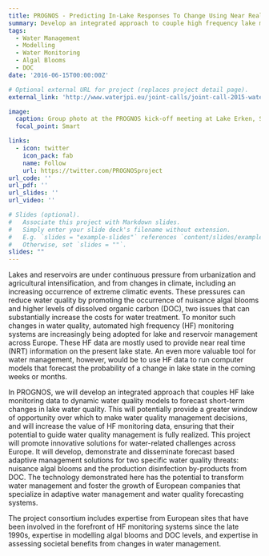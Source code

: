 ```yaml
---
title: PROGNOS - Predicting In-Lake Responses To Change Using Near Real Time Models
summary: Develop an integrated approach to couple high frequency lake monitoring data to water quality models to forecast short-term changes in lake water quality.
tags:
  - Water Management
  - Modelling
  - Water Monitoring
  - Algal Blooms
  - DOC
date: '2016-06-15T00:00:00Z'

# Optional external URL for project (replaces project detail page).
external_link: 'http://www.waterjpi.eu/joint-calls/joint-call-2015-waterworks-2014/prognos'

image:
  caption: Group photo at the PROGNOS kick-off meeting at Lake Erken, Sweden.
  focal_point: Smart

links:
  - icon: twitter
    icon_pack: fab
    name: Follow
    url: https://twitter.com/PROGNOSproject
url_code: ''
url_pdf: ''
url_slides: ''
url_video: ''

# Slides (optional).
#   Associate this project with Markdown slides.
#   Simply enter your slide deck's filename without extension.
#   E.g. `slides = "example-slides"` references `content/slides/example-slides.md`.
#   Otherwise, set `slides = ""`.
slides: ""
---
```


Lakes and reservoirs are under continuous pressure from urbanization and agricultural intensification, and from changes in climate, including an increasing occurrence of extreme climatic events. These pressures can reduce water quality by promoting the occurrence of nuisance algal blooms and higher levels of dissolved organic carbon (DOC), two issues that can substantially increase the costs for water treatment. To monitor such changes in water quality, automated high frequency (HF) monitoring systems are increasingly being adopted for lake and reservoir management across Europe.  These HF data are mostly used to provide near real time (NRT) information on the present lake state.  An even more valuable tool for water management, however, would be to use HF data to run computer models that forecast the probability of a change in lake state in the coming weeks or months.

In PROGNOS, we will develop an integrated approach that couples HF lake monitoring data to dynamic water quality models to forecast short-term changes in lake water quality. This will potentially provide a greater window of opportunity over which to make water quality management decisions, and will increase the value of HF monitoring data, ensuring that their potential to guide water quality management is fully realized. This project will promote innovative solutions for water-related challenges across Europe. It will develop, demonstrate and disseminate forecast based adaptive management solutions for two specific water quality threats: nuisance algal blooms and the production disinfection by-products from DOC. The technology demonstrated here has the potential to transform water management and foster the growth of European companies that specialize in adaptive water management and water quality forecasting systems.

The project consortium includes expertise from European sites that have been involved in the forefront of HF monitoring systems since the late 1990s, expertise in modelling algal blooms and DOC levels, and expertise in assessing societal benefits from changes in water management.
